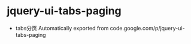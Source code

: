 # jquery-ui-tabs-paging

- tabs分页
Automatically exported from code.google.com/p/jquery-ui-tabs-paging
